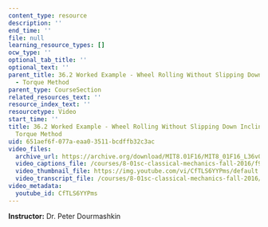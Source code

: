 ```yaml
---
content_type: resource
description: ''
end_time: ''
file: null
learning_resource_types: []
ocw_type: ''
optional_tab_title: ''
optional_text: ''
parent_title: 36.2 Worked Example - Wheel Rolling Without Slipping Down Inclined Plane
  - Torque Method
parent_type: CourseSection
related_resources_text: ''
resource_index_text: ''
resourcetype: Video
start_time: ''
title: 36.2 Worked Example - Wheel Rolling Without Slipping Down Inclined Plane -
  Torque Method
uid: 651aef6f-077a-eaa0-3511-bcdffb32c3ac
video_files:
  archive_url: https://archive.org/download/MIT8.01F16/MIT8_01F16_L36v03_360p.mp4
  video_captions_file: /courses/8-01sc-classical-mechanics-fall-2016/f9acea86398557d5b70b4f3f065447a9_CfTLS6YYPms.vtt
  video_thumbnail_file: https://img.youtube.com/vi/CfTLS6YYPms/default.jpg
  video_transcript_file: /courses/8-01sc-classical-mechanics-fall-2016/bec126e6571dd0e2140215548dea4a59_CfTLS6YYPms.pdf
video_metadata:
  youtube_id: CfTLS6YYPms
---
```


**Instructor:** Dr. Peter Dourmashkin
